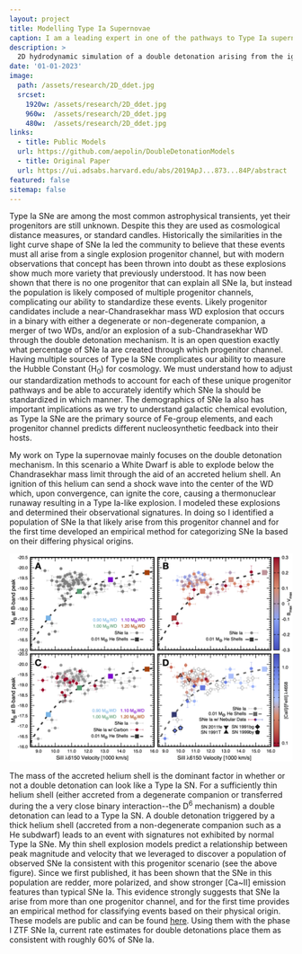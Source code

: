 ```yaml
---
layout: project
title: Modelling Type Ia Supernovae
caption: I am a leading expert in one of the pathways to Type Ia supernovae – the double detonation mechanism. In this scenario a White Dwarf is able to explode below the Chandrasekhar mass limit through the aid of an accreted helium shell. An ignition of this helium can send a shock wave into the center of the WD which, upon convergence, can ignite the core, causing a thermonuclear runaway resulting in a Type Ia-like explosion. 
description: >
  2D hydrodynamic simulation of a double detonation arising from the ignition of a thick helium shell [Polin 2020](https://ui.adsabs.harvard.edu/abs/2020PhDT........22P/abstract).
date: '01-01-2023'
image: 
  path: /assets/research/2D_ddet.jpg
  srcset: 
    1920w: /assets/research/2D_ddet.jpg
    960w:  /assets/research/2D_ddet.jpg
    480w:  /assets/research/2D_ddet.jpg
links: 
  - title: Public Models 
  url: https://github.com/aepolin/DoubleDetonationModels
  - title: Original Paper
  url: https://ui.adsabs.harvard.edu/abs/2019ApJ...873...84P/abstract
featured: false
sitemap: false
---
```

Type Ia SNe are among the most common astrophysical transients, yet their progenitors are still unknown. Despite this they are used as cosmological distance measures, or standard candles. Historically the similarities in the light curve shape of SNe Ia led the community to believe that these events must all arise from a single explosion progenitor channel, but with modern observations that concept has been thrown into doubt as these explosions show much more variety that previously understood. It has now been shown that there is no one progenitor that can explain all SNe Ia, but instead the population is likely composed of multiple progenitor channels, complicating our ability to standardize these events. Likely progenitor candidates include a near-Chandrasekhar mass WD explosion that occurs in a binary with either a degenerate or non-degenerate companion, a merger of two WDs, and/or an explosion of a sub-Chandrasekhar WD through the double detonation mechanism. It is an open question exactly what percentage of SNe Ia are created through which progenitor channel. Having multiple sources of Type Ia SNe complicates our ability to measure the Hubble Constant (H<sub>0</sub>) for cosmology. We must understand how to adjust our standardization methods to account for each of these unique progenitor pathways and be able to accurately identify which SNe Ia should be standardized in which manner. The demographics of SNe Ia also has important implications as we try to understand galactic chemical evolution, as Type Ia SNe are the primary source of Fe-group elements, and each progenitor channel predicts different nucleosynthetic feedback into their hosts.

My work on Type Ia supernovae mainly focuses on the double detonation mechanism. In this scenario a White Dwarf is able to explode below the Chandrasekhar mass limit through the aid of an accreted helium shell. An ignition of this helium can send a shock wave into the center of the WD which, upon convergence, can ignite the core, causing a thermonuclear runaway resulting in a Type Ia-like explosion. I modeled these explosions and determined their observational signatures. In doing so I identified a population of SNe Ia that likely arise from this progenitor channel and for the first time developed an empirical method for categorizing SNe Ia based on their differing physical origins.

![Populations of Type Ia SNe Distignuish Themselves into Two Groups](/assets/research/polinplot.jpg)

The mass of the accreted helium shell is the dominant factor in whether or not a double detonation can look like a Type Ia SN. For a sufficiently thin helium shell (either accreted from a degenerate companion or transferred during the a very close binary interaction--the D<sup>6</sup> mechanism) a double detonation can lead to a Type Ia SN. A double detonation triggered by a thick helium shell (accreted from a non-degenerate companion such as a He subdwarf) leads to an event with signatures not exhibited by normal Type Ia SNe. My thin shell explosion models predict a relationship between peak magnitude and velocity that we leveraged to discover a population of observed SNe Ia consistent with this progenitor scenario (see the above figure). Since we first published, it has been shown that the SNe in this population are redder, more polarized, and show stronger [Ca~II] emission features than typical SNe Ia. This evidence strongly suggests that SNe Ia arise from more than one progenitor channel, and for the first time provides an empirical method for classifying events based on their physical origin. These models are public and can be found [here](https://github.com/aepolin/DoubleDetonationModels). Using them with the phase I ZTF SNe Ia, current rate estimates for double detonations place them as consistent with roughly 60% of SNe Ia.  
